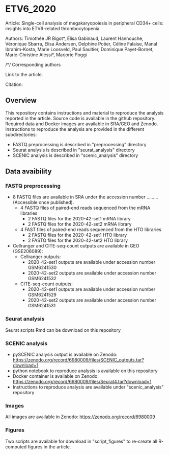 # ETV6_2020

Article: Single-cell analysis of megakaryopoiesis in peripheral CD34+ cells: insights into ETV6-related thrombocytopenia

Authors: Timothée JR Bigot*, Elisa Gabinaud, Laurent Hannouche, Véronique Sbarra, Elisa Andersen, Delphine Potier, Céline Falaise, Manal Ibrahim-Kosta, Marie Loosveld, Paul Saultier, Dominique Payet-Bornet, Marie-Christine Alessi*, Marjorie Poggi 

/*/ Corresponding authors 

Link to the article. 

Citation:

## Overview 

This repository contains instructions and material to reproduce the analysis reported in the article. Source code is available in the github repository. Required data and Docker images are available in SRA/GEO and Zenodo. Instructions to reproduce the analysis are provided in the different subdirectories: 

  - FASTQ preprocessing is described in "preprocessing" directory
  - Seurat analysis is described in "seurat_analysis" directory
  - SCENIC analysis is described in "scenic_analysis" directory

## Data avaibility

### FASTQ preprocessing

  - 8 FASTQ files are available in SRA under the accession number ......... (Accessible once published).
    - 4 FASTQ files of paired-end reads sequenced from the mRNA libraries
      - 2 FASTQ files for the 2020-42-set1 mRNA library
      - 2 FASTQ files for the 2020-42-set2 mRNA library
    - 4 FAST files of paired-end reads sequenced from the HTO libraries
      - 2 FASTQ files for the 2020-42-set1 HTO library
      - 2 FASTQ files for the 2020-42-set2 HTO library
  - Cellranger and CITE-seq-count outputs are available in GEO (GSE206089): 
    - Cellranger outputs: 
      -  2020-42-set1 outputs are available under accession number GSM6241530
      -  2020-42-set2 outputs are available under accession number GSM6241532
    - CITE-seq-count outputs:
      -  2020-42-set1 outputs are available under accession number GSM6241529
      -  2020-42-set2 outputs are available under accession number GSM6241531

### Seurat analysis 

Seurat scripts Rmd can be download on this repository

### SCENIC analysis 

  - pySCENIC analysis output is available on Zenodo: https://zenodo.org/record/6980009/files/SCENIC_outputs.tar?download=1 
  - python notebook to reproduce analysis is available on this repository
  - Docker container is available on Zenodo: https://zenodo.org/record/6980009/files/Seurat4.tar?download=1
  - Instructions to reproduce analysis are available under "scenic_analysis" repository

### Images

All images are available in Zenodo: https://zenodo.org/record/6980009

### Figures 

Two scripts are available for download in "script_figures" to re-create all R-computed figures in the article.
